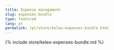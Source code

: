 ```yaml
---
title: Expense management
slug: expenses-bundle
type: featured
lang: pt
permalink: /pt/store/keleo-expenses-bundle.html
---
```


{% include store/keleo-expenses-bundle.md %}
